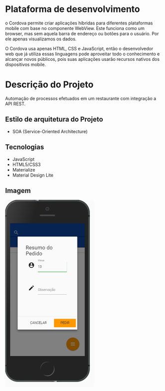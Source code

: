 # Plataforma de desenvolvimento 
o Cordova permite criar aplicações híbridas para diferentes plataformas mobile com base no componente WebView. Este funciona como um browser, mas sem aquela barra de endereço ou botões para o usuário. Por ele apenas visualizamos os dados.

O Cordova usa apenas HTML, CSS e JavaScript, então o desenvolvedor web que já utiliza essas linguagens pode aproveitar todo o conhecimento e alcançar novos públicos, pois suas aplicações usarão recursos nativos dos dispositivos mobile.

# Descrição do Projeto
Automação de processos efetuados em um restaurante com integração a API REST.

## Estilo de arquitetura do Projeto
- SOA (Service-Oriented Architecture)

## Tecnologias
- JavaScript
- HTML5/CSS3
- Materialize
- Material Design Lite

## Imagem
![alt text](https://github.com/Felipe02/cordova/blob/master/www/images/celular.PNG)

